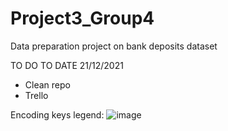 # Project3_Group4
Data preparation project on bank deposits dataset

TO DO TO DATE 21/12/2021
- Clean repo
- Trello

Encoding keys legend:
![image](https://user-images.githubusercontent.com/93386700/146784565-d26335c2-bd74-4a8b-b3b2-6b8f7446c476.png)
